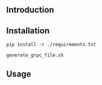 ## Introduction


## Installation

```
pip install -r ./requirements.txt
```

```
generate_grpc_file.sh
```

## Usage

